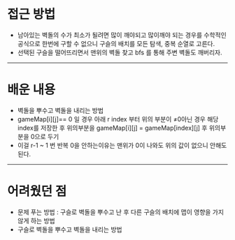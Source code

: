 # 접근 방법

- 남아있는 벽돌의 수가 최소가 될려면 많이 깨야되고 많이깨야 되는 경우를 수학적인 공식으로 한번에 구할 수 없으니 구슬의 배치를 모든 탐색, 중복 순열로 고른다.
- 선택된 구슬을 떨어뜨리면서 맨위의 벽돌 찾고 bfs 를 통해  주변 벽돌도 깨버리자.

---

# 배운 내용

- 벽돌을 뿌수고 벽돌을 내리는 방법
- gameMap[i][j]== 0 일 경우   아래 r index 부터 위의 부분이 ≠0아닌 경우 해당 index를 저장한 후 위의부분을 gameMap[i][j] = gameMap[index][j]   후  위의부분을 0으로 두기
- 이걸 r-1 ~ 1 번 반복   0을 안하는이유는 맨위가 0이 나와도 위의 값이 없으니 안해도 된다.

---

# 어려웠던 점

- 문제 푸는 방법 : 구슬로 벽돌을 뿌수고 난 후 다른 구슬의 배치에 맵이 영향을 가지 않게 하는 방법
- 구슬로 벽돌을 뿌수고  벽돌을 내리는 방법
